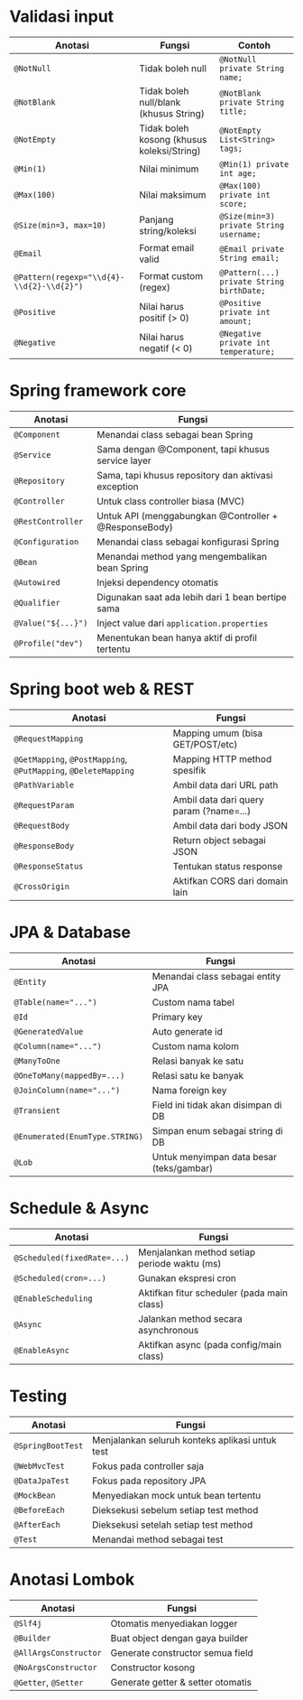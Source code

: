 # Validasi input

| Anotasi                                   | Fungsi                                     | Contoh                                    |
| ----------------------------------------- | ------------------------------------------ | ----------------------------------------- |
| `@NotNull`                                | Tidak boleh null                           | `@NotNull private String name;`           |
| `@NotBlank`                               | Tidak boleh null/blank (khusus String)     | `@NotBlank private String title;`         |
| `@NotEmpty`                               | Tidak boleh kosong (khusus koleksi/String) | `@NotEmpty List<String> tags;`            |
| `@Min(1)`                                 | Nilai minimum                              | `@Min(1) private int age;`                |
| `@Max(100)`                               | Nilai maksimum                             | `@Max(100) private int score;`            |
| `@Size(min=3, max=10)`                    | Panjang string/koleksi                     | `@Size(min=3) private String username;`   |
| `@Email`                                  | Format email valid                         | `@Email private String email;`            |
| `@Pattern(regexp="\\d{4}-\\d{2}-\\d{2}")` | Format custom (regex)                      | `@Pattern(...) private String birthDate;` |
| `@Positive`                               | Nilai harus positif (> 0)                  | `@Positive private int amount;`           |
| `@Negative`                               | Nilai harus negatif (< 0)                  | `@Negative private int temperature;`      |

# Spring framework core

| Anotasi            | Fungsi                                                |
| ------------------ | ----------------------------------------------------- |
| `@Component`       | Menandai class sebagai bean Spring                    |
| `@Service`         | Sama dengan @Component, tapi khusus service layer     |
| `@Repository`      | Sama, tapi khusus repository dan aktivasi exception   |
| `@Controller`      | Untuk class controller biasa (MVC)                    |
| `@RestController`  | Untuk API (menggabungkan @Controller + @ResponseBody) |
| `@Configuration`   | Menandai class sebagai konfigurasi Spring             |
| `@Bean`            | Menandai method yang mengembalikan bean Spring        |
| `@Autowired`       | Injeksi dependency otomatis                           |
| `@Qualifier`       | Digunakan saat ada lebih dari 1 bean bertipe sama     |
| `@Value("${...}")` | Inject value dari `application.properties`            |
| `@Profile("dev")`  | Menentukan bean hanya aktif di profil tertentu        |

# Spring boot web & REST

| Anotasi                                                        | Fungsi                                  |
| -------------------------------------------------------------- | --------------------------------------- |
| `@RequestMapping`                                              | Mapping umum (bisa GET/POST/etc)        |
| `@GetMapping`, `@PostMapping`, `@PutMapping`, `@DeleteMapping` | Mapping HTTP method spesifik            |
| `@PathVariable`                                                | Ambil data dari URL path                |
| `@RequestParam`                                                | Ambil data dari query param (?name=...) |
| `@RequestBody`                                                 | Ambil data dari body JSON               |
| `@ResponseBody`                                                | Return object sebagai JSON              |
| `@ResponseStatus`                                              | Tentukan status response                |
| `@CrossOrigin`                                                 | Aktifkan CORS dari domain lain          |


# JPA & Database 

| Anotasi                        | Fungsi                                   |
| ------------------------------ | ---------------------------------------- |
| `@Entity`                      | Menandai class sebagai entity JPA        |
| `@Table(name="...")`           | Custom nama tabel                        |
| `@Id`                          | Primary key                              |
| `@GeneratedValue`              | Auto generate id                         |
| `@Column(name="...")`          | Custom nama kolom                        |
| `@ManyToOne`                   | Relasi banyak ke satu                    |
| `@OneToMany(mappedBy=...)`     | Relasi satu ke banyak                    |
| `@JoinColumn(name="...")`      | Nama foreign key                         |
| `@Transient`                   | Field ini tidak akan disimpan di DB      |
| `@Enumerated(EnumType.STRING)` | Simpan enum sebagai string di DB         |
| `@Lob`                         | Untuk menyimpan data besar (teks/gambar) |


# Schedule & Async

| Anotasi                     | Fungsi                                       |
| --------------------------- | -------------------------------------------- |
| `@Scheduled(fixedRate=...)` | Menjalankan method setiap periode waktu (ms) |
| `@Scheduled(cron=...)`      | Gunakan ekspresi cron                        |
| `@EnableScheduling`         | Aktifkan fitur scheduler (pada main class)   |
| `@Async`                    | Jalankan method secara asynchronous          |
| `@EnableAsync`              | Aktifkan async (pada config/main class)      |


# Testing

| Anotasi           | Fungsi                                          |
| ----------------- | ----------------------------------------------- |
| `@SpringBootTest` | Menjalankan seluruh konteks aplikasi untuk test |
| `@WebMvcTest`     | Fokus pada controller saja                      |
| `@DataJpaTest`    | Fokus pada repository JPA                       |
| `@MockBean`       | Menyediakan mock untuk bean tertentu            |
| `@BeforeEach`     | Dieksekusi sebelum setiap test method           |
| `@AfterEach`      | Dieksekusi setelah setiap test method           |
| `@Test`           | Menandai method sebagai test                    |

# Anotasi Lombok
| Anotasi               | Fungsi                            |
| --------------------- | --------------------------------- |
| `@Slf4j`              | Otomatis menyediakan logger       |
| `@Builder`            | Buat object dengan gaya builder   |
| `@AllArgsConstructor` | Generate constructor semua field  |
| `@NoArgsConstructor`  | Constructor kosong                |
| `@Getter`, `@Setter`  | Generate getter & setter otomatis |


